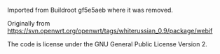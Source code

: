 Imported from Buildroot gf5e5aeb where it was removed.

Originally from https://svn.openwrt.org/openwrt/tags/whiterussian_0.9/package/webif

The code is license under the GNU General Public License Version 2.



